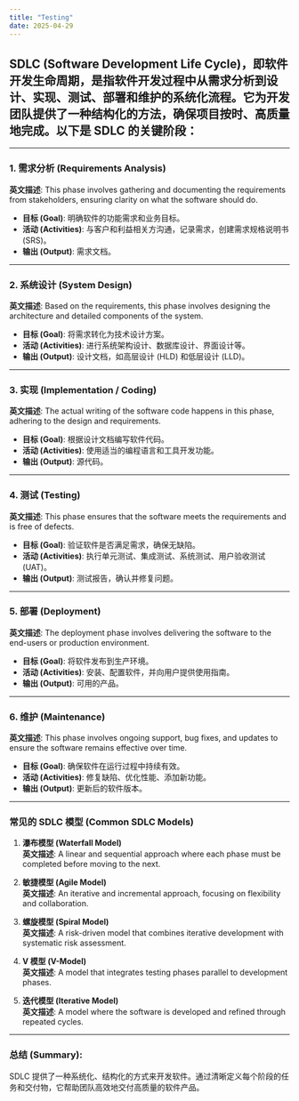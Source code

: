 ```yaml
---
title: "Testing"
date: 2025-04-29
---
```


## SDLC (Software Development Life Cycle)，即软件开发生命周期，是指软件开发过程中从需求分析到设计、实现、测试、部署和维护的系统化流程。它为开发团队提供了一种结构化的方法，确保项目按时、高质量地完成。以下是 SDLC 的关键阶段：

---

### **1. 需求分析 (Requirements Analysis)**
**英文描述**: This phase involves gathering and documenting the requirements from stakeholders, ensuring clarity on what the software should do.

- **目标 (Goal)**: 明确软件的功能需求和业务目标。
- **活动 (Activities)**: 与客户和利益相关方沟通，记录需求，创建需求规格说明书 (SRS)。
- **输出 (Output)**: 需求文档。

---

### **2. 系统设计 (System Design)**
**英文描述**: Based on the requirements, this phase involves designing the architecture and detailed components of the system.

- **目标 (Goal)**: 将需求转化为技术设计方案。
- **活动 (Activities)**: 进行系统架构设计、数据库设计、界面设计等。
- **输出 (Output)**: 设计文档，如高层设计 (HLD) 和低层设计 (LLD)。

---

### **3. 实现 (Implementation / Coding)**
**英文描述**: The actual writing of the software code happens in this phase, adhering to the design and requirements.

- **目标 (Goal)**: 根据设计文档编写软件代码。
- **活动 (Activities)**: 使用适当的编程语言和工具开发功能。
- **输出 (Output)**: 源代码。

---

### **4. 测试 (Testing)**
**英文描述**: This phase ensures that the software meets the requirements and is free of defects.

- **目标 (Goal)**: 验证软件是否满足需求，确保无缺陷。
- **活动 (Activities)**: 执行单元测试、集成测试、系统测试、用户验收测试 (UAT)。
- **输出 (Output)**: 测试报告，确认并修复问题。

---

### **5. 部署 (Deployment)**
**英文描述**: The deployment phase involves delivering the software to the end-users or production environment.

- **目标 (Goal)**: 将软件发布到生产环境。
- **活动 (Activities)**: 安装、配置软件，并向用户提供使用指南。
- **输出 (Output)**: 可用的产品。

---

### **6. 维护 (Maintenance)**
**英文描述**: This phase involves ongoing support, bug fixes, and updates to ensure the software remains effective over time.

- **目标 (Goal)**: 确保软件在运行过程中持续有效。
- **活动 (Activities)**: 修复缺陷、优化性能、添加新功能。
- **输出 (Output)**: 更新后的软件版本。

---

### **常见的 SDLC 模型 (Common SDLC Models)**

1. **瀑布模型 (Waterfall Model)**  
   **英文描述**: A linear and sequential approach where each phase must be completed before moving to the next.

2. **敏捷模型 (Agile Model)**  
   **英文描述**: An iterative and incremental approach, focusing on flexibility and collaboration.

3. **螺旋模型 (Spiral Model)**  
   **英文描述**: A risk-driven model that combines iterative development with systematic risk assessment.

4. **V 模型 (V-Model)**  
   **英文描述**: A model that integrates testing phases parallel to development phases.

5. **迭代模型 (Iterative Model)**  
   **英文描述**: A model where the software is developed and refined through repeated cycles.

---

### **总结 (Summary)**:
SDLC 提供了一种系统化、结构化的方式来开发软件。通过清晰定义每个阶段的任务和交付物，它帮助团队高效地交付高质量的软件产品。
